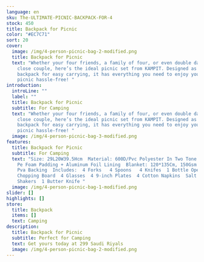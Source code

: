 ```yaml
---
language: en
sku: The-ULTIMATE-PICNIC-BACKPACK-FOR-4
stock: 450
title: Backpack for Picnic
color: "#EC7C71"
sort: 20
cover:
  image: /img/4-person-picnic-bag-2-modified.png
  title: Backpack for Picnic
  text: "Whether your four friends, a family of four, or even double dating with a
    close couple, here’s the ideal picnic set from KAMPIT. Designed as a
    backpack for easy carrying, it has everything you need to enjoy your next
    picnic hassle-free! "
introduction:
  introLine: ""
  label: ""
  title: Backpack for Picnic
  subtitle: For Camping
  text: "Whether your four friends, a family of four, or even double dating with a
    close couple, here’s the ideal picnic set from KAMPIT. Designed as a
    backpack for easy carrying, it has everything you need to enjoy your next
    picnic hassle-free! "
  image: /img/4-person-picnic-bag-3-modified.png
features:
  title: Backpack for Picnic
  subtitle: For Camping
  text: "Size: 29L20W39.5Hcm  Material: 600D/Pvc Polyester In Two Tone Color + 6Mm
    Pe Foam Padding + Aluminum Foil Lining  Blanket: 120*135Cm, 150Gsm Fleece +
    Pva Backing  Includes:  4 Forks   4 Spoons   4 Knifes  1 Bottle Opener   1
    Chopping Board  4 Glasses  4 9-inch Plates  4 Cotton Napkins  Salt & Pepper
    Shakers  1 Butter Knife "
  image: /img/4-person-picnic-bag-1-modified.png
slider: []
highlights: []
store:
  title: Backpack
  items: []
  text: Camping
description:
  title: Backpack for Picnic
  subtitle: Perfect for Camping
  text: Get yours today at 299 Saudi Riyals
  image: /img/4-person-picnic-bag-2-modified.png
---
```

